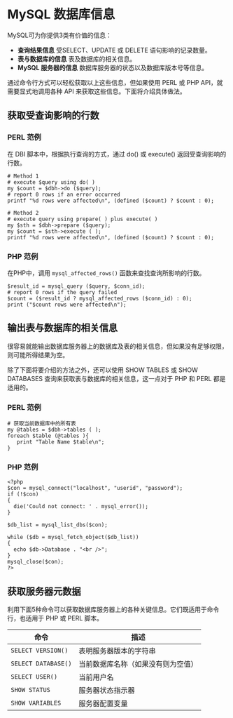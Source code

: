 # MySQL 数据库信息

MySQL可为你提供3类有价值的信息：  

- **查询结果信息**  受SELECT、UPDATE 或 DELETE 语句影响的记录数量。
- **表与数据库的信息**  表及数据库的相关信息。
- **MySQL 服务器的信息** 数据库服务器的状态以及数据库版本号等信息。

通过命令行方式可以轻松获取以上这些信息，但如果使用 PERL 或 PHP API，就需要显式地调用各种 API 来获取这些信息。下面将介绍具体做法。   


## 获取受查询影响的行数   

### PERL 范例   

在 DBI 脚本中，根据执行查询的方式，通过 do() 或 execute() 返回受查询影响的行数。  

```
# Method 1
# execute $query using do( )
my $count = $dbh->do ($query);
# report 0 rows if an error occurred
printf "%d rows were affected\n", (defined ($count) ? $count : 0);

# Method 2
# execute query using prepare( ) plus execute( )
my $sth = $dbh->prepare ($query);
my $count = $sth->execute ( );
printf "%d rows were affected\n", (defined ($count) ? $count : 0);

```   

### PHP 范例  

在PHP中，调用 `mysql_affected_rows()` 函数来查找查询所影响的行数。  

```
$result_id = mysql_query ($query, $conn_id);
# report 0 rows if the query failed
$count = ($result_id ? mysql_affected_rows ($conn_id) : 0);
print ("$count rows were affected\n");

```  

## 输出表与数据库的相关信息   

很容易就能输出数据库服务器上的数据库及表的相关信息，但如果没有足够权限，则可能所得结果为空。    

除了下面将要介绍的方法之外，还可以使用 SHOW TABLES 或 SHOW DATABASES 查询来获取表与数据库的相关信息，这一点对于 PHP 和 PERL 都是适用的。   

### PERL 范例   

```
# 获取当前数据库中的所有表  
my @tables = $dbh->tables ( );
foreach $table (@tables ){
   print "Table Name $table\n";
}

``` 

### PHP 范例    

```
<?php
$con = mysql_connect("localhost", "userid", "password");
if (!$con)
{
  die('Could not connect: ' . mysql_error());
}

$db_list = mysql_list_dbs($con);

while ($db = mysql_fetch_object($db_list))
{
  echo $db->Database . "<br />";
}
mysql_close($con);
?>

```

## 获取服务器元数据   

利用下面5种命令可以获取数据库服务器上的各种关键信息。它们既适用于命令行，也适用于 PHP 或 PERL 脚本。   

|命令|描述|
|---|---|
|`SELECT VERSION()`|表明服务器版本的字符串|
|`SELECT DATABASE()`|当前数据库名称（如果没有则为空值）|
|`SELECT USER()`|当前用户名|
|`SHOW STATUS`|服务器状态指示器|
|`SHOW VARIABLES`|服务器配置变量|  

